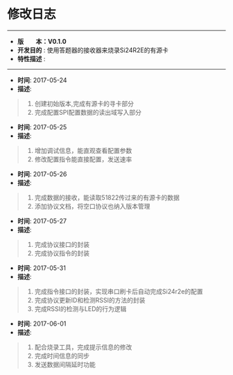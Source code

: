 # 修改日志
*******************************************************************************
* **版　　本：V0.1.0**
* **开发目的** : 使用答题器的接收器来烧录Si24R2E的有源卡
* **特性描述** : 
*******************************************************************************
* **时间**: 2017-05-24
* **描述**:
> 1. 创建初始版本,完成有源卡的寻卡部分
> 2. 完成配置SPI配置数据的读出域写入部分

* **时间**: 2017-05-25
* **描述**:
> 1. 增加调试信息，能直观查看配置参数
> 2. 修改配置指令能直接配置，发送速率

* **时间**: 2017-05-26
* **描述**:
> 1. 完成数据的接收，能读取51822传过来的有源卡的数据
> 2. 添加协议文档，将空口协议也纳入版本管理

* **时间**: 2017-05-27
* **描述**:
> 1. 完成协议接口的封装
> 2. 完成协议指令的封装

* **时间**: 2017-05-31
* **描述**:
> 1. 完成指令接口的封装，实现串口刷卡后自动完成Si24r2e的配置
> 2. 完成协议更新ID和检测RSSI的方法的封装
> 3. 完成RSSI的检测与LED的行为逻辑

* **时间**: 2017-06-01
* **描述**:
> 1. 配合烧录工具，完成提示信息的修改
> 2. 完成时间信息的同步
> 3. 发送数据间隔延时功能